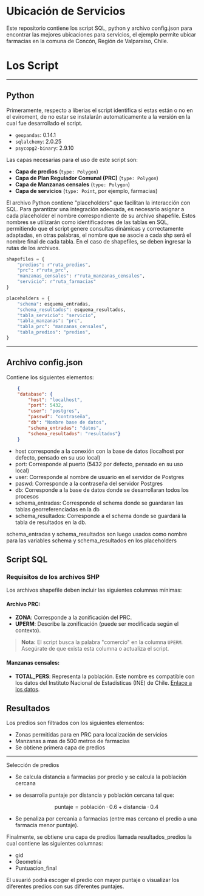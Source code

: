 # Ubicación de Servicios
Este repositorio contiene los script SQL, python y archivo config.json para encontrar las mejores ubicaciones para servicios, el ejemplo permite ubicar farmacias en la comuna de Concón, Región de Valparaíso, Chile.

# Los Script
---
Python
---
Primeramente, respecto a liberias el script identifica si estas están o no en el eviroment, de no estar se instalarán automaticamente a la versión en la cual fue desarrollado el script.
- `geopandas`: 0.14.1
- `sqlalchemy`: 2.0.25
- `psycopg2-binary`: 2.9.10

Las capas necesarias para el uso de este script son:
- **Capa de predios** (`type: Polygon`)
- **Capa de Plan Regulador Comunal (PRC)** (`type: Polygon`)
- **Capa de Manzanas censales** (`type: Polygon`)
- **Capa de servicios** (`type: Point`, por ejemplo, farmacias)

El archivo Python contiene "placeholders" que facilitan la interacción con SQL. Para garantizar una integración adecuada, es necesario asignar a cada placeholder el nombre correspondiente de su archivo shapefile. Estos nombres se utilizarán como identificadores de las tablas en SQL, permitiendo que el script genere consultas dinámicas y correctamente adaptadas, en otras palabras, el nombre que se asocie a cada shp será el nombre final de cada tabla. En el caso de shapefiles, se deben ingresar la rutas de los archivos.





```python
shapefiles = {
    "predios": r"ruta_predios",
    "prc": r"ruta_prc",
    "manzanas_censales": r"ruta_manzanas_censales",
    "servicio": r"ruta_farmacias"
}

placeholders = {
    "schema": esquema_entradas,
    "schema_resultados": esquema_resultados,
    "tabla_servicio": "servicio",
    "tabla_manzanas": "prc",
    "tabla_prc": "manzanas_censales",
    "tabla_predios": "predios",
}
```
---
Archivo config.json
---
Contiene los siguientes elementos:
```json
    {
    "database": {
        "host": "localhost",
        "port": 5432,
        "user": "postgres",
        "passwd": "contraseña",
        "db": "Nombre base de datos",
        "schema_entradas": "datos",
        "schema_resultados": "resultados"}
    }
```
- host corresponde a la conexión con la base de datos (localhost por defecto, pensado en su uso local)
- port: Corresponde al puerto (5432 por defecto, pensado en su uso local)
- user: Corresponde al nombre de usuario en el servidor de Postgres
- paswd: Corresponde a la contraseña del servidor Postgres
- db: Corresponde a la base de datos donde se desarrollaran todos los procesos
- schema_entradas: Corresponde el schema donde se guardaran las tablas georreferenciadas en la db
- schema_resultados: Corresponde a el schema donde se guardará la tabla de resultados en la db.

schema_entradas y schema_resultados son luego usados como nombre para las variables schema y schema_resultados en los placeholders

## Script SQL

### Requisitos de los archivos SHP

Los archivos shapefile deben incluir las siguientes columnas mínimas:

#### Archivo PRC:

- **ZONA**: Corresponde a la zonificación del PRC.
- **UPERM**: Describe la zonificación (puede ser modificada según el contexto).

> **Nota:** El script busca la palabra "comercio" en la columna `UPERM`. Asegúrate de que exista esta columna o actualiza el script.

#### Manzanas censales:

- **TOTAL_PERS**: Representa la población. Este nombre es compatible con los datos del Instituto Nacional de Estadísticas (INE) de Chile. [Enlace a los datos](https://www.ine.gob.cl/herramientas/portal-de-mapas/geodatos-abiertos).


## Resultados

Los predios son filtrados con los siguientes elementos:

- Zonas permitidas para en PRC para localización de servicios
- Manzanas a mas de 500 metros de farmacias
- Se obtiene primera capa de predios

---
Selección de predios
- Se calcula distancia a farmacias por predio y se calcula la población cercana
- se desarrolla puntaje por distancia y población cercana tal que:
  
  $$\text{puntaje} = \text{población} \cdot 0.6 + \text{distancia} \cdot 0.4$$
  
- Se penaliza por cercania a farmacias (entre mas cercano el predio a una farmacia menor puntaje).

Finalmente, se obtiene una capa de predios llamada resultados_predios la cual contiene las siguientes columnas:

- gid
- Geometria
- Puntuacion_final

El usuarió podrá escoger el predio con mayor puntaje o visualizar los diferentes predios con sus diferentes puntajes.
